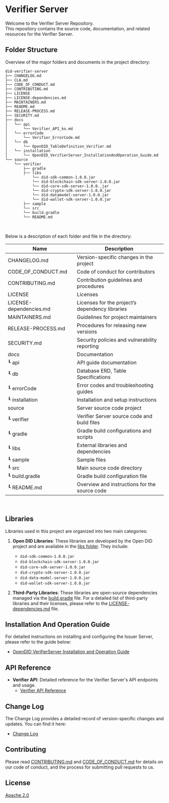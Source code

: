 Verifier Server
==

Welcome to the Verifier Server Repository. <br>
This repository contains the source code, documentation, and related resources for the Verifier Server.

## Folder Structure
Overview of the major folders and documents in the project directory:

```
did-verifier-server
├── CHANGELOG.md
├── CLA.md
├── CODE_OF_CONDUCT.md
├── CONTRIBUTING.md
├── LICENSE
├── LICENSE-dependencies.md
├── MAINTAINERS.md
├── README.md
├── RELEASE-PROCESS.md
├── SECURITY.md
├── docs
│   └── api
│       └── Verifier_API_ko.md
│   └── errorCode
│       └── Verifier_ErrorCode.md
│   └── db
│       └── OpenDID_TableDefinition_Verifier.md
│   └── installation
│       └── OpenDID_VerifierServer_InstallationAndOperation_Guide.md
└── source
    └── verifier
        ├── gradle
        ├── libs
            └── did-sdk-common-1.0.0.jar
            └── did-blockchain-sdk-server-1.0.0.jar
            └── did-core-sdk-server-1.0.0..jar
            └── did-crypto-sdk-server-1.0.0.jar
            └── did-datamodel-server-1.0.0.jar
            └── did-wallet-sdk-server-1.0.0.jar
        ├── sample
        └── src
        └── build.gradle
        └── README.md
```

<br/>

Below is a description of each folder and file in the directory:

| Name                    | Description                                     |
| ----------------------- | ----------------------------------------------- |
| CHANGELOG.md            | Version-specific changes in the project         |
| CODE_OF_CONDUCT.md      | Code of conduct for contributors                |
| CONTRIBUTING.md         | Contribution guidelines and procedures          |
| LICENSE                 | Licenses                                        |
| LICENSE-dependencies.md | Licenses for the project’s dependency libraries |
| MAINTAINERS.md          | Guidelines for project maintainers              |
| RELEASE-PROCESS.md      | Procedures for releasing new versions           |
| SECURITY.md             | Security policies and vulnerability reporting   |
| docs                    | Documentation                                   |
| ┖ api                   | API guide documentation                         |
| ┖ db                    | Database ERD,  Table Specifications             |
| ┖ errorCode             | Error codes and troubleshooting guides          |
| ┖ installation          | Installation and setup instructions             |
| source                  | Server source code project                      |
| ┖ verifier              | Verifier Server source code and build files     |
|   ┖ gradle              | Gradle build configurations and scripts         |
|   ┖ libs                | External libraries and dependencies             |
|   ┖ sample              | Sample files                                    |
|   ┖ src                 | Main source code directory                      |
|   ┖ build.gradle        | Gradle build configuration file                 |
|   ┖ README.md           | Overview and instructions for the source code   |

<br/>


## Libraries

Libraries used in this project are organized into two main categories:

1. **Open DID Libraries**: These libraries are developed by the Open DID project and are available in the [libs folder](source/verifier/libs). They include:

   - `did-sdk-common-1.0.0.jar`
   - `did-blockchain-sdk-server-1.0.0.jar`
   - `did-core-sdk-server-1.0.0.jar`
   - `did-crypto-sdk-server-1.0.0.jar`
   - `did-data-model-server-1.0.0.jar`
   - `did-wallet-sdk-server-1.0.0.jar`

2. **Third-Party Libraries**: These libraries are open-source dependencies managed via the [build.gradle](source/verifier/build.gradle) file. For a detailed list of third-party libraries and their licenses, please refer to the [LICENSE-dependencies.md](LICENSE-dependencies.md) file.

## Installation And Operation Guide

For detailed instructions on installing and configuring the Issuer Server, please refer to the guide below:
- [OpenDID VerifierServer Installation and Operation Guide](docs/installation/OpenDID_VerifierServer_InstallationAndOperation_Guide.md)  

## API Reference

- **Verifier API**: Detailed reference for the Verifier Server's API endpoints and usage.
  - [Verifier API Reference](docs/api/Verifier_API_ko.md)

## Change Log

The Change Log provides a detailed record of version-specific changes and updates. You can find it here:
- [Change Log](./CHANGELOG.md)  

## Contributing

Please read [CONTRIBUTING.md](CONTRIBUTING.md) and [CODE_OF_CONDUCT.md](CODE_OF_CONDUCT.md) for details on our code of conduct, and the process for submitting pull requests to us.

## License
[Apache 2.0](LICENSE)